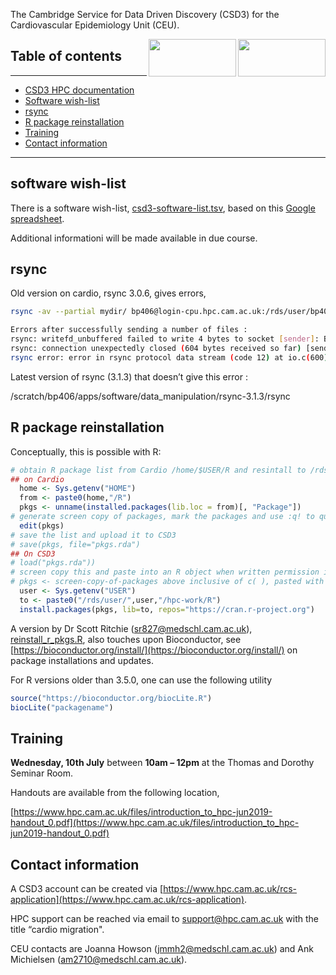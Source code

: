 The Cambridge Service for Data Driven Discovery (CSD3) for the Cardiovascular Epidemiology Unit (CEU).

<img src="https://docs.hpc.cam.ac.uk/hpc/#" width="140" height="60" align="right">
<img src="https://www.phpc.cam.ac.uk/ceu/files/2016/09/heart-and-heartbeat-symbol-on-reflective-surface_Gk9Lktju_L-885x432.jpg" width="140" height="60" align="right">

## Table of contents

---

* [CSD3 HPC documentation](https://docs.hpc.cam.ac.uk/hpc/)
* [Software wish-list](https://github.com/cambridge-ceu/csd3#software-wish-list)
* [rsync](https://github.com/cambridge-ceu/csd3#rsync)
* [R package reinstallation](https://github.com/cambridge-ceu/csd3#r-package-reinstallation)
* [Training](https://github.com/cambridge-ceu/csd3#training)
* [Contact information](https://github.com/cambridge-ceu/csd3#contact-information)

---

## software wish-list

There is a software wish-list, [csd3-software-list.tsv](csd3-software-list.tsv), based on this [Google spreadsheet](https://docs.google.com/spreadsheets/d/15KYXH-B0xJg7GEHjPpFOH1VRDc-Nj5rrejEoyLoMuU4/edit?usp=sharing).

Additional informationi will be made available in due course.

## rsync

Old version on cardio, rsync 3.0.6, gives errors,

```bash
rsync -av --partial mydir/ bp406@login-cpu.hpc.cam.ac.uk:/rds/user/bp406/hpc-work/mydir

Errors after successfully sending a number of files : 
rsync: writefd_unbuffered failed to write 4 bytes to socket [sender]: Broken pipe (32)
rsync: connection unexpectedly closed (604 bytes received so far) [sender]
rsync error: error in rsync protocol data stream (code 12) at io.c(600) [sender=3.0.6]
```

Latest version of rsync (3.1.3) that doesn’t give this error :

/scratch/bp406/apps/software/data_manipulation/rsync-3.1.3/rsync

## R package reinstallation

Conceptually, this is possible with R:

```r
# obtain R package list from Cardio /home/$USER/R and resintall to /rds/user/$USER/hpc-work/R at CSD3
## on Cardio
  home <- Sys.getenv("HOME")
  from <- paste0(home,"/R")
  pkgs <- unname(installed.packages(lib.loc = from)[, "Package"])
# generate screen copy of packages, mark the packages and use :q! to quit the view
  edit(pkgs)
# save the list and upload it to CSD3
# save(pkgs, file="pkgs.rda")
## On CSD3
# load("pkgs.rda"))
# screen copy this and paste into an R object when written permission is disabled
# pkgs <- screen-copy-of-packages above inclusive of c( ), pasted with shift+Ins
  user <- Sys.getenv("USER")
  to <- paste0("/rds/user/",user,"/hpc-work/R")
  install.packages(pkgs, lib=to, repos="https://cran.r-project.org")
```
A version by Dr Scott Ritchie (<sr827@medschl.cam.ac.uk>), [reinstall_r_pkgs.R](reinstall_r_pkgs.R), also touches upon Bioconductor, see [https://bioconductor.org/install/](https://bioconductor.org/install/) on package installations and updates.

For R versions older than 3.5.0, one can use the following utility
```r
source("https://bioconductor.org/biocLite.R")
biocLite("packagename")
```

## Training

**Wednesday, 10th July** between **10am – 12pm** at the Thomas and Dorothy Seminar Room.

Handouts are available from the following location,

[https://www.hpc.cam.ac.uk/files/introduction_to_hpc-jun2019-handout_0.pdf](https://www.hpc.cam.ac.uk/files/introduction_to_hpc-jun2019-handout_0.pdf)

## Contact information

A CSD3 account can be created via [https://www.hpc.cam.ac.uk/rcs-application](https://www.hpc.cam.ac.uk/rcs-application).

HPC support can be reached via email to <support@hpc.cam.ac.uk> with the title “cardio migration".

CEU contacts are Joanna Howson (<jmmh2@medschl.cam.ac.uk>) and Ank Michielsen (<am2710@medschl.cam.ac.uk>).
